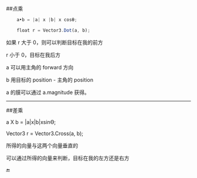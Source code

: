 ##点乘

```javascript
    a•b = |a| x |b| x cosƟ;

    float r = Vector3.Dot(a, b);
```
如果 r 大于 0，则可以判断目标在我的前方

r 小于 0，目标在我后方

a 可以用主角的 forward 方向

b 用目标的 position - 主角的 position

a 的膜可以通过 a.magnitude 获得。

---

##差乘

a X b = |a|x|b|xsinƟ;

Vector3 r = Vector3.Cross(a, b);

所得的向量与这两个向量垂直的

可以通过所得的向量来判断，目标在我的左方还是右方


🔚




